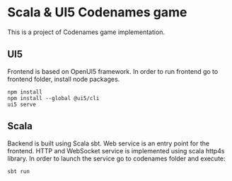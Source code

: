 # Scala & UI5 Codenames game
This is a project of Codenames game implementation.

## UI5
Frontend is based on OpenUI5 framework.
In order to run frontend go to frontend folder, install node packages.
```
npm install
npm install --global @ui5/cli
ui5 serve
```

## Scala
Backend is built using Scala sbt.
Web service is an entry point for the frontend.
HTTP and WebSocket service is implemented using scala http4s library.
In order to launch the service go to codenames folder and execute:
```
sbt run
```